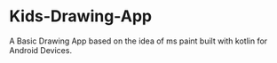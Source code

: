 # Kids-Drawing-App
A Basic Drawing App based on the idea of ms paint built with kotlin for Android Devices.
